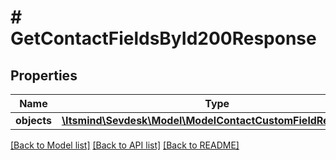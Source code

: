 # # GetContactFieldsById200Response

## Properties

Name | Type | Description | Notes
------------ | ------------- | ------------- | -------------
**objects** | [**\Itsmind\\Sevdesk\Model\ModelContactCustomFieldResponse[]**](ModelContactCustomFieldResponse.md) |  | [optional]

[[Back to Model list]](../../README.md#models) [[Back to API list]](../../README.md#endpoints) [[Back to README]](../../README.md)
